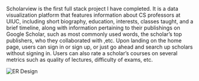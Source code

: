 Scholarview is the first full stack project I have completed. It is a data visualization platform that features information about CS professors at UIUC, including short biography, education, interests, classes taught, and a brief timeline, along with information pertaining to their publishings on Google Scholar, such as most commonly used words, the scholar’s top publishers, who they collaborated with ,etc. Upon landing on the home page, users can sign in or sign up, or just go ahead and search up scholars without signing in. Users can also rate a scholar’s courses on several metrics such as quality of lectures, difficulty of exams, etc.

![ER Design](https://user-images.githubusercontent.com/43663301/82161964-9c9f6780-9866-11ea-9a15-2a930ebd7d93.png)

